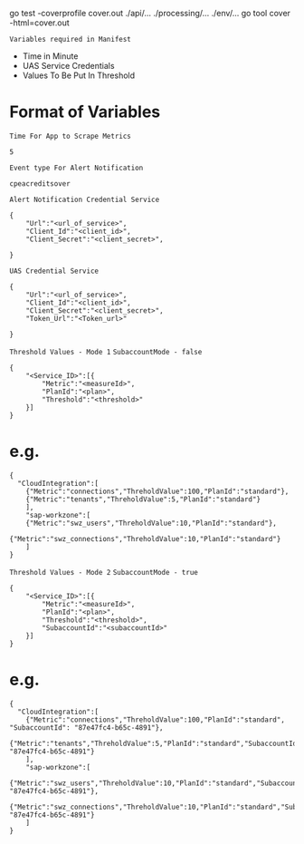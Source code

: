 go test -coverprofile cover.out ./api/... ./processing/... ./env/...
go tool cover -html=cover.out 

`Variables required in Manifest`

* Time in Minute
* UAS Service Credentials
* Values To Be Put In Threshold

# Format of Variables
`Time For App to Scrape Metrics`
```
5
```

`Event type For Alert Notification`
```
cpeacreditsover
```

`Alert Notification Credential Service`
```
{
    "Url":"<url_of_service>",
    "Client_Id":"<client_id>",
    "Client_Secret":"<client_secret>",
    
}
```

`UAS Credential Service`
```
{
    "Url":"<url_of_service>",
    "Client_Id":"<client_id>",
    "Client_Secret":"<client_secret>",
    "Token_Url":"<Token_url>"
    
}
```
`Threshold Values - Mode 1`
`SubaccountMode - false `
```
{
    "<Service_ID>":[{
        "Metric":"<measureId>",
        "PlanId":"<plan>",
        "Threshold":"<threshold>"
    }]
}
```
# e.g.
```
{
  "CloudIntegration":[
    {"Metric":"connections","ThreholdValue":100,"PlanId":"standard"},
    {"Metric":"tenants","ThreholdValue":5,"PlanId":"standard"}
    ],
    "sap-workzone":[
    {"Metric":"swz_users","ThreholdValue":10,"PlanId":"standard"},
    {"Metric":"swz_connections","ThreholdValue":10,"PlanId":"standard"}
    ]
}

```
`Threshold Values - Mode 2`
`SubaccountMode - true `
```
{
    "<Service_ID>":[{
        "Metric":"<measureId>",
        "PlanId":"<plan>",
        "Threshold":"<threshold>",
        "SubaccountId":"<subaccountId>"
    }]
}
```
# e.g.
```
{
  "CloudIntegration":[
    {"Metric":"connections","ThreholdValue":100,"PlanId":"standard", "SubaccountId": "87e47fc4-b65c-4891"},
    {"Metric":"tenants","ThreholdValue":5,"PlanId":"standard","SubaccountId": "87e47fc4-b65c-4891"}
    ],
    "sap-workzone":[
    {"Metric":"swz_users","ThreholdValue":10,"PlanId":"standard","SubaccountId": "87e47fc4-b65c-4891"},
    {"Metric":"swz_connections","ThreholdValue":10,"PlanId":"standard","SubaccountId": "87e47fc4-b65c-4891"}
    ]
}
```